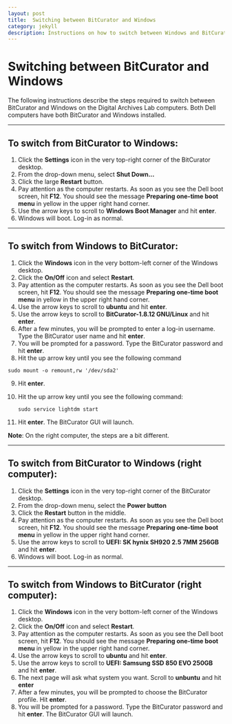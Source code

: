 ```yaml
---
layout: post
title:  Switching between BitCurator and Windows
category: jekyll 
description: Instructions on how to switch between Windows and BitCurator
---
```


# Switching between BitCurator and Windows

The following instructions describe the steps required to switch between BitCurator and Windows on the Digital Archives Lab computers. Both Dell computers have both BitCurator and Windows installed.

-------------------------------------
To switch from BitCurator to Windows:
-------------------------------------

1. Click the **Settings** icon in the very top-right corner of the BitCurator desktop.
2. From the drop-down menu, select **Shut Down...**
3. Click the large **Restart** button.
4. Pay attention as the computer restarts. As soon as you see the Dell boot screen, hit **F12**. You should see the message **Preparing one-time boot menu** in yellow in the upper right hand corner.
5. Use the arrow keys to scroll to **Windows Boot Manager** and hit **enter**.
6. Windows will boot. Log-in as normal.

-------------------------------------
To switch from Windows to BitCurator:
-------------------------------------

1. Click the **Windows** icon in the very bottom-left corner of the Windows desktop.
2. Click the **On/Off** icon and select **Restart**.
3. Pay attention as the computer restarts. As soon as you see the Dell boot screen, hit **F12**. You should see the message **Preparing one-time boot menu** in yellow in the upper right hand corner.
4. Use the arrow keys to scroll to **ubuntu** and hit **enter**.
5. Use the arrow keys to scroll to **BitCurator-1.8.12 GNU/Linux** and hit **enter**.
6. After a few minutes, you will be prompted to enter a log-in username. Type the BitCurator user name and hit **enter**.
7. You will be prompted for a password. Type the BitCurator password and hit **enter**.
8. Hit the up arrow key until you see the following command

```sudo mount -o remount,rw '/dev/sda2' ```
	
9. Hit **enter**.
10. Hit the up arrow key until you see the following command:
	
	```sudo service lightdm start```
	
11. Hit **enter**. The BitCurator GUI will launch.

**Note**: 
On the right computer, the steps are a bit different. 

------------------------------------------------------
To switch from BitCurator to Windows (right computer):
------------------------------------------------------

1. Click the **Settings** icon in the very top-right corner of the BitCurator desktop.
2. From the drop-down menu, select the **Power button**
3. Click the **Restart** button in the middle.
4. Pay attention as the computer restarts. As soon as you see the Dell boot screen, hit **F12**. You should see the message **Preparing one-time boot menu** in yellow in the upper right hand corner.
5. Use the arrow keys to scroll to **UEFI: SK hynix SH920 2.5 7MM 256GB** and hit **enter**.
6. Windows will boot. Log-in as normal.

------------------------------------------------------
To switch from Windows to BitCurator (right computer):
------------------------------------------------------

1. Click the **Windows** icon in the very bottom-left corner of the Windows desktop.
2. Click the **On/Off** icon and select **Restart**.
3. Pay attention as the computer restarts. As soon as you see the Dell boot screen, hit **F12**. You should see the message **Preparing one-time boot menu** in yellow in the upper right hand corner.
4. Use the arrow keys to scroll to **ubuntu** and hit **enter**.
5. Use the arrow keys to scroll to **UEFI: Samsung SSD 850 EVO 250GB** and hit **enter**.
6. The next page will ask what system you want. Scroll to **unbuntu** and hit **enter**
7. After a few minutes, you will be prompted to choose the BitCurator profile. Hit **enter**.
8. You will be prompted for a password. Type the BitCurator password and hit **enter**. The BitCurator GUI will launch.
